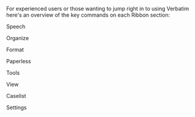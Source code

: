 For experienced users or those wanting to jump right in to using Verbatim here's an overview of the key commands on each Ribbon section:

Speech

Organize

Format

Paperless

Tools

View

Caselist

Settings

